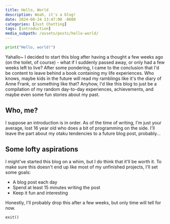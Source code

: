 ```yaml
---
title: Hello, World
description: Woah, it's a blog!
date: 2024-08-24 13:47:00 -0600
categories: [Just Chatting]
tags: [introduction]
media_subpath: /assets/posts/hello-world/
---
```


```python
print("Hello, world!")
```

Yahallo~ I decided to start this blog after having a thought a few weeks ago (on the toilet, of course) - what if I suddenly passed away, or only had a few weeks left to live? After some pondering, I came to the conclusion that I'd be content to leave behind a book containing my life experiences. Who knows, maybe kids in the future will read my ramblings like it's the diary of Anne Frank, or something like that? Anyhow, I'd like this blog to just be a compilation of my random day-to-day experiences, achievements, and maybe even some fun stories about my past.

## Who, me?

I suppose an introduction is in order. As of the time of writing, I'm just your average, lost 16 year old who does a bit of programming on the side. I'll leave the part about my otaku tendencies to a future blog post, probably...

## Some lofty aspirations

I might've started this blog on a whim, but I do think that it'll be worth it. To make sure this doesn't end up like most of my unfinished projects, I'll set some goals:

- A blog post each day
- Spend at least 15 minutes writing the post
- Keep it fun and interesting

Honestly, I'll probably drop this after a few weeks, but only time will tell for now.

```python
exit()
```